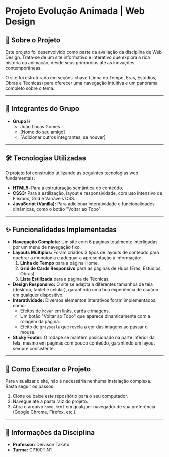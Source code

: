 # Projeto Evolução Animada | Web Design

## 📖 Sobre o Projeto

Este projeto foi desenvolvido como parte da avaliação da disciplina de Web Design. Trata-se de um site informativo e interativo que explora a rica história da animação, desde seus primórdios até as inovações contemporâneas.

O site foi estruturado em seções-chave (Linha do Tempo, Eras, Estúdios, Obras e Técnicas) para oferecer uma navegação intuitiva e um panorama completo sobre o tema.

---

## 👥 Integrantes do Grupo

* **Grupo H**
    * João Lucas Gomes
    * [Nome do seu amigo]
    * [Adicionar outros integrantes, se houver]

---

## 🛠️ Tecnologias Utilizadas

O projeto foi construído utilizando as seguintes tecnologias web fundamentais:

* **HTML5:** Para a estruturação semântica do conteúdo.
* **CSS3:** Para a estilização, layout e responsividade, com uso intensivo de Flexbox, Grid e Variáveis CSS.
* **JavaScript (Vanilla):** Para adicionar interatividade e funcionalidades dinâmicas, como o botão "Voltar ao Topo".

---

## ✨ Funcionalidades Implementadas

* **Navegação Completa:** Um site com 6 páginas totalmente interligadas por um menu de navegação fixo.
* **Layouts Múltiplos:** Foram criados 3 tipos de layouts de conteúdo para quebrar a monotonia e adequar a apresentação à informação:
    1.  **Linha do Tempo** para a página Home.
    2.  **Grid de Cards Responsivo** para as páginas de Hubs (Eras, Estúdios, Obras).
    3.  **Lista Estilizada** para a página de Técnicas.
* **Design Responsivo:** O site se adapta a diferentes tamanhos de tela (desktop, tablet e celular), garantindo uma boa experiência de usuário em qualquer dispositivo.
* **Interatividade:** Diversos elementos interativos foram implementados, como:
    * Efeitos de `hover` em links, cards e imagens.
    * Um botão "Voltar ao Topo" que aparece dinamicamente com a rolagem da página.
    * Efeito de `grayscale` que revela a cor das imagens ao passar o mouse.
* **Sticky Footer:** O rodapé se mantém posicionado na parte inferior da tela, mesmo em páginas com pouco conteúdo, garantindo um layout sempre consistente.

---

## 🚀 Como Executar o Projeto

Para visualizar o site, não é necessária nenhuma instalação complexa. Basta seguir os passos:

1.  Clone ou baixe este repositório para o seu computador.
2.  Navegue até a pasta raiz do projeto.
3.  Abra o arquivo `home.html` em qualquer navegador de sua preferência (Google Chrome, Firefox, etc.).

---

## 🏫 Informações da Disciplina

* **Professor:** Deivison Takatu
* **Turma:** CP100TIN1
